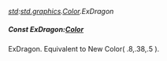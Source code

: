 _[std](../../modules/std/std-module.md):[std.graphics](../../modules/std/std-graphics.md).[Color](../../modules/std/std-graphics-color.md).ExDragon_
##### Const ExDragon:[Color](../../modules/std/std-graphics-color.md)
ExDragon. Equivalent to New Color( .8,.38,.5 ).
